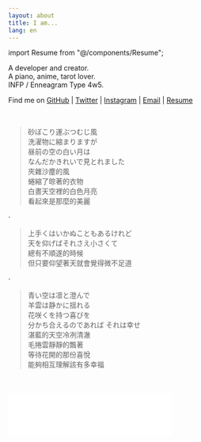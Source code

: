 ```yaml
---
layout: about
title: I am...
lang: en
---
```


import Resume from "@/components/Resume";

A developer and creator.  
A piano, anime, tarot lover.  
INFP / Enneagram Type 4w5.

Find me on [GitHub](https://github.com/raptazure) | [Twitter](https://twitter.com/raptazure) | [Instagram](https://www.instagram.com/raptazure/) | [Email](raptazure@foxmail.com) | [Resume](https://github.com/raptazure/resume)

<br />

<div lang="ja">

> 砂ぼこり運ぶつむじ風  
> 洗濯物に縮まりますが  
> 昼前の空の白い月は  
> なんだかきれいで見とれました  
> 夾雜沙塵的風  
> 蜷縮了晾著的衣物  
> 白晝天空裡的白色月亮  
> 看起來是那麼的美麗

·

> 上手くはいかぬこともあるけれど  
> 天を仰げばそれさえ小さくて  
> 總有不順遂的時候  
> 但只要仰望著天就會覺得微不足道

·

> 青い空は凛と澄んで  
> 羊雲は静かに揺れる  
> 花咲くを持つ喜びを  
> 分かち合えるのであれば それは幸せ  
> 湛藍的天空冷冽清澈  
> 毛捲雲靜靜的飄著  
> 等待花開的那份喜悅  
> 能夠相互理解該有多幸福

</div>

<br />   
<br />

<div>
<iframe frameborder="no"  width="330" height="86" src="//music.163.com/outchain/player?type=2&id=423104158&auto=0&height=66"></iframe>
</div>

